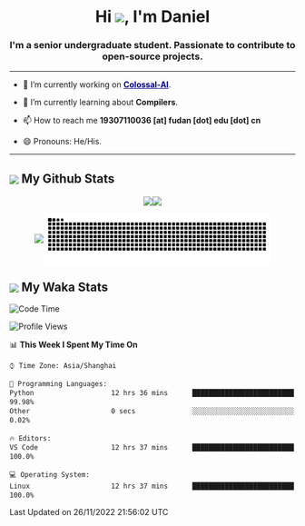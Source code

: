 

<h1 align="center">Hi <a href="https://super-dainiu.github.io"><img src="https://media.giphy.com/media/hvRJCLFzcasrR4ia7z/giphy.gif" width="35px"></a>, I'm Daniel</h1>
<h3 align="center">I'm a senior undergraduate student. Passionate to contribute to open-source projects.</h3>

---

- 🔭 I’m currently working on <strong><a href="https://colossalai.org/" style="color: darkblue">Colossal-AI</a></strong>.

- 🌱 I’m currently learning about **Compilers**.

- 📫 How to reach me **19307110036 [at] fudan [dot] edu [dot] cn**

- 😄 Pronouns: He/His.


---

<h2><img src="https://emojis.slackmojis.com/emojis/images/1579216111/7550/pikachu_wave.gif?1579216111" align="center" width="28" /> My Github Stats</h2>

<p align="center"><img align="center" src = "https://github-readme-stats.vercel.app/api?username=super-dainiu&show_icons=true&count_private=true&theme=maroongold&hide=issues&line_height=30" width="400px"><img align="center" src = "https://github-readme-streak-stats.herokuapp.com/?user=super-dainiu&theme=maroongold" width="400px"></p>

<p align="center"><img align="center" width="400px" src="https://github-readme-stats.vercel.app/api/top-langs/?username=super-dainiu&layout=compact&theme=maroongold&hide=html,tex,jupyter%20notebook"><img align="center" width="400px" src="https://github.com/super-dainiu/super-dainiu/blob/output/github-contribution-grid-snake.svg"></p>

<h2><img src="https://emojis.slackmojis.com/emojis/images/1579216111/7550/pikachu_wave.gif?1579216111" align="center" width="28" /> My Waka Stats</h2>

<!--START_SECTION:waka-->
![Code Time](http://img.shields.io/badge/Code%20Time-89%20hrs%2019%20mins-blue)

![Profile Views](http://img.shields.io/badge/Profile%20Views-7-blue)

📊 **This Week I Spent My Time On** 

```text
⌚︎ Time Zone: Asia/Shanghai

💬 Programming Languages: 
Python                   12 hrs 36 mins      █████████████████████████   99.98% 
Other                    0 secs              ░░░░░░░░░░░░░░░░░░░░░░░░░   0.02%

🔥 Editors: 
VS Code                  12 hrs 37 mins      █████████████████████████   100.0%

💻 Operating System: 
Linux                    12 hrs 37 mins      █████████████████████████   100.0%

```


 Last Updated on 26/11/2022 21:56:02 UTC
<!--END_SECTION:waka-->
